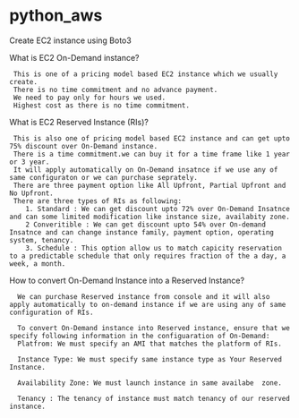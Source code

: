 # python_aws
Create EC2 instance using Boto3

 What is EC2 On-Demand instance?
 
     This is one of a pricing model based EC2 instance which we usually create.
     There is no time commitment and no advance payment. 
     We need to pay only for hours we used.
     Highest cost as there is no time commitment.
     
What is EC2 Reserved Instance (RIs)?

     This is also one of pricing model based EC2 instance and can get upto 75% discount over On-Demand instance.
     There is a time commitment.we can buy it for a time frame like 1 year or 3 year.
     It will apply automatically on On-Demand insatnce if we use any of same configuraton or we can purchase seprately.
     There are three payment option like All Upfront, Partial Upfront and No Upfront.
     There are three types of RIs as following:
        1. Standard : We can get discount upto 72% over On-Demand Insatnce and can some limited modification like instance size, availabity zone.
        2 Converitible : We can get discount upto 54% over On-demand Insatnce and can change instance family, payment option, operating system, tenancy.
        3. Schedule : This option allow us to match capicity reservation to a predictable schedule that only requires fraction of the a day, a week, a month.
        
        
 How to convert On-Demand Instance into a Reserved Instance?
 
      We can purchase Reserved instance from console and it will also apply automatically to on-demand instance if we are using any of same configuration of RIs.
      
      To convert On-Demand instance into Reserved instance, ensure that we specify following information in the configuaration of On-Demand:
      Platfrom: We must specify an AMI that matches the platform of RIs.
      
      Instance Type: We must specify same instance type as Your Reserved Instance.
      
      Availability Zone: We must launch instance in same availabe  zone.
      
      Tenancy : The tenancy of instance must match tenancy of our reserved instance.
      
      
      
     
     
